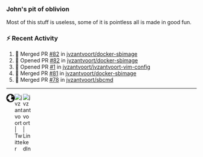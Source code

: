### John's pit of oblivion

Most of this stuff is useless, some of it is pointless all is made in good fun.

### :zap: Recent Activity

<!--START_SECTION:activity-->
1. 🎉 Merged PR [#82](https://github.com/jvzantvoort/docker-sbimage/pull/82) in [jvzantvoort/docker-sbimage](https://github.com/jvzantvoort/docker-sbimage)
2. 💪 Opened PR [#82](https://github.com/jvzantvoort/docker-sbimage/pull/82) in [jvzantvoort/docker-sbimage](https://github.com/jvzantvoort/docker-sbimage)
3. 💪 Opened PR [#1](https://github.com/jvzantvoort/jvzantvoort-vim-config/pull/1) in [jvzantvoort/jvzantvoort-vim-config](https://github.com/jvzantvoort/jvzantvoort-vim-config)
4. 🎉 Merged PR [#81](https://github.com/jvzantvoort/docker-sbimage/pull/81) in [jvzantvoort/docker-sbimage](https://github.com/jvzantvoort/docker-sbimage)
5. 🎉 Merged PR [#78](https://github.com/jvzantvoort/sbcmd/pull/78) in [jvzantvoort/sbcmd](https://github.com/jvzantvoort/sbcmd)
<!--END_SECTION:activity-->

---

[<img align="left" alt="jvzantvoort.org" width="22px" src="https://raw.githubusercontent.com/iconic/open-iconic/master/svg/globe.svg" />][website]
[<img align="left" alt="jvzantvoort | Twitter" width="22px" src="https://cdn.jsdelivr.net/npm/simple-icons@v3/icons/twitter.svg" />][twitter]
[<img align="left" alt="jvzantvoort | LinkedIn" width="22px" src="https://cdn.jsdelivr.net/npm/simple-icons@v3/icons/linkedin.svg" />][linkedin]


[website]: https://vanzantvoort.org/
[twitter]: https://twitter.com/jvanzantvoort
[linkedin]: https://www.linkedin.com/in/johnvanzantvoort/
